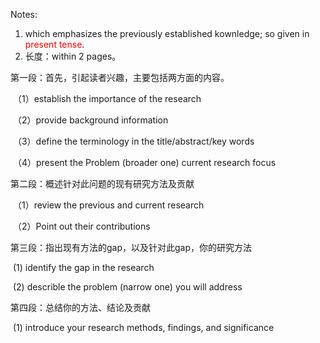 Notes:

1. which emphasizes the previously established kownledge; so given in <font color=red>present tense</font>.
2. 长度：within 2 pages。

第一段：首先，引起读者兴趣，主要包括两方面的内容。

​	（1）establish the importance of the research

​	（2）provide background information

​	（3）define the terminology in the title/abstract/key words

​	（4）present the Problem (broader one) current research focus

第二段：概述针对此问题的现有研究方法及贡献

​	（1）review the previous and current research

​	（2）Point out their contributions

第三段：指出现有方法的gap，以及针对此gap，你的研究方法

​	(1)  identify the gap in the research

​	(2) describle the problem (narrow one) you will address

第四段：总结你的方法、结论及贡献

​	(1) introduce your research methods, findings, and significance









